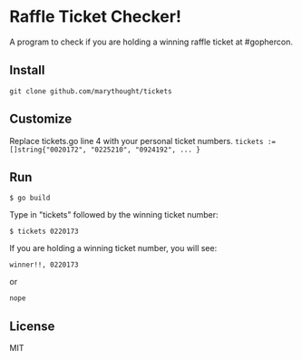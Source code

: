 # Raffle Ticket Checker!

A program to check if you are holding a winning raffle ticket at #gophercon.

## Install

`git clone github.com/marythought/tickets`

## Customize

Replace tickets.go line 4 with your personal ticket numbers.
`tickets := []string{"0020172", "0225210", "0924192", ... }`

## Run

 `$ go build`
  
 Type in "tickets" followed by the winning ticket number:
 
 `$ tickets 0220173`
 
 If you are holding a winning ticket number, you will see:
 
`winner!!, 0220173`

or

`nope`

## License
MIT
